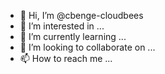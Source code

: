 - 👋 Hi, I’m @cbenge-cloudbees
- 👀 I’m interested in ...
- 🌱 I’m currently learning ...
- 💞️ I’m looking to collaborate on ...
- 📫 How to reach me ...

<!---
cbenge-cloudbees/cbenge-cloudbees is a ✨ special ✨ repository because its `README.md` (this file) appears on your GitHub profile.
You can click the Preview link to take a look at your changes.
--->
